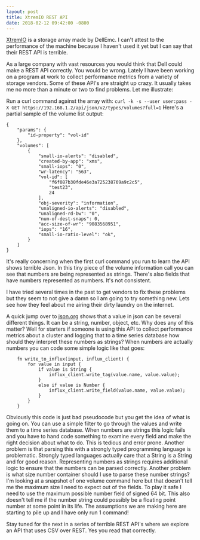 ```yaml
---
layout: post
title: XtremIO REST API
date: 2018-02-12 09:42:00 -0800
---
```


[XtremIO](https://www.dellemc.com/en-us/storage/xtremio-all-flash.htm#collapse) is a storage array
made by DellEmc.  I can't attest to the performance of the machine because I haven't used it yet
but I can say that their REST API is terrible.  

As a large company with vast resources you would think that Dell could make a REST API correctly.
You would be wrong.  Lately I have been working on a program at work to collect performance
metrics from a variety of storage vendors.  Some of these API's are straight up crazy.  It
usually takes me no more than a minute or two to find problems.  Let me illustrate:

Run a curl command against the array with: `curl -k -s --user user:pass -X GET https://192.168.1.2/api/json/v2/types/volumes?full=1`
Here's a partial sample of the volume list output:
```
{
    "params": {
        "id-property": "vol-id"
    },
    "volumes": [
        {
            "small-io-alerts": "disabled",
            "created-by-app": "xms",
            "small-iops": "0",
            "wr-latency": "563",
            "vol-id": [
                "f6f087b30fde46e3a725238769a9c2c5",
                "test23",
                24
            ],
            "obj-severity": "information",
            "unaligned-io-alerts": "disabled",
            "unaligned-rd-bw": "0",
            "num-of-dest-snaps": 0,
            "acc-size-of-wr": "9083568951",
            "iops": "16",
            "small-io-ratio-level": "ok",
		}
	]
}
```

It's really concerning when the first curl command you run to learn the API shows terrible Json.
In this tiny piece of the volume information call you can see that numbers are being represented
as strings.  There's also fields that have numbers represented as numbers. It's not consistent.

I have tried several times in the past to get vendors to fix these problems but they seem to
not give a damn so I am going to try something new.  Lets see how they feel about me airing their dirty laundry on the internet.

A quick jump over to [json.org](http://json.org/) shows that a value in json can be
several different things.  It can be a string, number, object, etc.  Why does any of this matter?
Well for starters if someone is using this API to collect performance metrics about a cluster
and logging that to a time series database how should they interpret these numbers as strings?
When numbers are actually numbers you can code some simple logic like that goes:
```
	fn write_to_influx(input, influx_client) {
		for value in input {
			if value is String {
				influx_client.write_tag(value.name, value.value);
			}
			else if value is Number {
				influx_client.write_field(value.name, value.value);
			}
		}
	}
```
Obviously this code is just bad pseudocode but you get the idea of what is going on. You can use a simple filter to go through the values and write them to a time series database.
When numbers are strings this logic fails and you have to hand code something to examine every field and make the right decision about what to do.  This is tedious and error prone.  Another problem is that parsing this with a strongly typed programming
language is problematic.  Strongly typed languages actually care that a String is
a String and for good reason.  Representing numbers as strings requires additional logic to ensure that the numbers can be parsed correctly.  Another problem is
what size number container should I use to parse these number strings?  I'm looking
at a snapshot of one volume command here but that doesn't tell me the maximum
size I need to expect out of the fields.  To play it safe I need to use the maximum
possible number field of signed 64 bit.  This also doesn't tell me if the number
string could possibly be a floating point number at some point in its life.  The
assumptions we are making here are starting to pile up and I have only run 1 command!

Stay tuned for the next in a series of terrible REST API's where we explore an API that
uses CSV over REST.  Yes you read that correctly.
